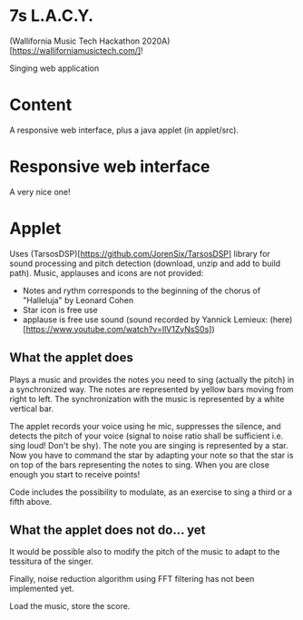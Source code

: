 # 7s L.A.C.Y.

(Wallifornia Music Tech Hackathon 2020A)[https://walliforniamusictech.com/]!

Singing web application

# Content

A responsive web interface, plus a java applet (in applet/src).

# Responsive web interface

A very nice one!

# Applet

Uses (TarsosDSP)[https://github.com/JorenSix/TarsosDSP] library for sound processing and pitch detection (download, unzip and add to build path).
Music, applauses and icons are not provided:

 - Notes and rythm corresponds to the beginning of the chorus of "Halleluja" by Leonard Cohen
 - Star icon is free use
 - applause is free use sound (sound recorded by Yannick Lemieux: (here)[https://www.youtube.com/watch?v=IlV1ZyNsS0s])

## What the applet does

Plays a music and provides the notes you need to sing (actually the pitch) in a synchronized way. The notes are represented by yellow bars moving from right to left. The synchronization with the music is represented by a white vertical bar.

The applet records your voice using he mic, suppresses the silence, and detects the pitch of your voice (signal to noise ratio shall be sufficient i.e. sing loud! Don't be shy). The note you are singing is represented by a star. Now you have to command the star by adapting your note so that the star is on top of the bars representing the notes to sing. When you are close enough you start to receive points!

Code includes the possibility to modulate, as an exercise to sing a third or a fifth above.

## What the applet does not do... yet

It would be possible also to modify the pitch of the music to adapt to the tessitura of the singer.

Finally, noise reduction algorithm using FFT filtering has not been implemented yet.

Load the music, store the score.

